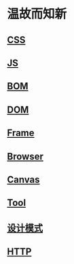 # 温故而知新

## [CSS](/dir/CSS)

## [JS](/dir/JS)

## [BOM](/dir/BOM)

## [DOM](/dir/DOM)

## [Frame](/dir/Frame)

## [Browser](/dir/Browser)

## [Canvas](/dir/Canvas)

## [Tool](/dir/Tool)

## [设计模式](/dir/设计模式)

## [HTTP](/dir/HTTP)


